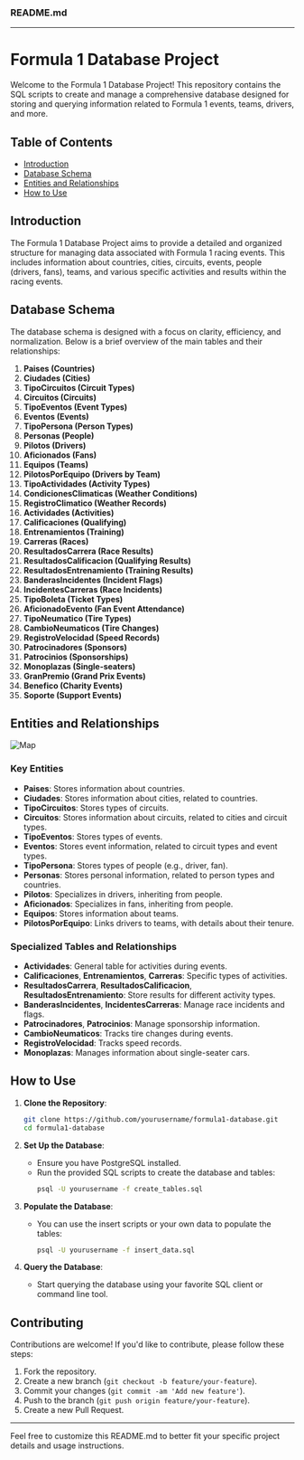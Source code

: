 ### README.md

---

# Formula 1 Database Project

Welcome to the Formula 1 Database Project! This repository contains the SQL scripts to create and manage a comprehensive database designed for storing and querying information related to Formula 1 events, teams, drivers, and more.

## Table of Contents

- [Introduction](#introduction)
- [Database Schema](#database-schema)
- [Entities and Relationships](#entities-and-relationships)
- [How to Use](#how-to-use)

## Introduction

The Formula 1 Database Project aims to provide a detailed and organized structure for managing data associated with Formula 1 racing events. This includes information about countries, cities, circuits, events, people (drivers, fans), teams, and various specific activities and results within the racing events.

## Database Schema

The database schema is designed with a focus on clarity, efficiency, and normalization. Below is a brief overview of the main tables and their relationships:

1. **Paises (Countries)**
2. **Ciudades (Cities)**
3. **TipoCircuitos (Circuit Types)**
4. **Circuitos (Circuits)**
5. **TipoEventos (Event Types)**
6. **Eventos (Events)**
7. **TipoPersona (Person Types)**
8. **Personas (People)**
9. **Pilotos (Drivers)**
10. **Aficionados (Fans)**
11. **Equipos (Teams)**
12. **PilotosPorEquipo (Drivers by Team)**
13. **TipoActividades (Activity Types)**
14. **CondicionesClimaticas (Weather Conditions)**
15. **RegistroClimatico (Weather Records)**
16. **Actividades (Activities)**
17. **Calificaciones (Qualifying)**
18. **Entrenamientos (Training)**
19. **Carreras (Races)**
20. **ResultadosCarrera (Race Results)**
21. **ResultadosCalificacion (Qualifying Results)**
22. **ResultadosEntrenamiento (Training Results)**
23. **BanderasIncidentes (Incident Flags)**
24. **IncidentesCarreras (Race Incidents)**
25. **TipoBoleta (Ticket Types)**
26. **AficionadoEvento (Fan Event Attendance)**
27. **TipoNeumatico (Tire Types)**
28. **CambioNeumaticos (Tire Changes)**
29. **RegistroVelocidad (Speed Records)**
30. **Patrocinadores (Sponsors)**
31. **Patrocinios (Sponsorships)**
32. **Monoplazas (Single-seaters)**
33. **GranPremio (Grand Prix Events)**
34. **Benefico (Charity Events)**
35. **Soporte (Support Events)**

## Entities and Relationships
![Map](./Entidades)

### Key Entities

- **Paises**: Stores information about countries.
- **Ciudades**: Stores information about cities, related to countries.
- **TipoCircuitos**: Stores types of circuits.
- **Circuitos**: Stores information about circuits, related to cities and circuit types.
- **TipoEventos**: Stores types of events.
- **Eventos**: Stores event information, related to circuit types and event types.
- **TipoPersona**: Stores types of people (e.g., driver, fan).
- **Personas**: Stores personal information, related to person types and countries.
- **Pilotos**: Specializes in drivers, inheriting from people.
- **Aficionados**: Specializes in fans, inheriting from people.
- **Equipos**: Stores information about teams.
- **PilotosPorEquipo**: Links drivers to teams, with details about their tenure.

### Specialized Tables and Relationships

- **Actividades**: General table for activities during events.
- **Calificaciones**, **Entrenamientos**, **Carreras**: Specific types of activities.
- **ResultadosCarrera**, **ResultadosCalificacion**, **ResultadosEntrenamiento**: Store results for different activity types.
- **BanderasIncidentes**, **IncidentesCarreras**: Manage race incidents and flags.
- **Patrocinadores**, **Patrocinios**: Manage sponsorship information.
- **CambioNeumaticos**: Tracks tire changes during events.
- **RegistroVelocidad**: Tracks speed records.
- **Monoplazas**: Manages information about single-seater cars.

## How to Use

1. **Clone the Repository**:
   ```sh
   git clone https://github.com/yourusername/formula1-database.git
   cd formula1-database
   ```

2. **Set Up the Database**:
   - Ensure you have PostgreSQL installed.
   - Run the provided SQL scripts to create the database and tables:
     ```sh
     psql -U yourusername -f create_tables.sql
     ```

3. **Populate the Database**:
   - You can use the insert scripts or your own data to populate the tables:
     ```sh
     psql -U yourusername -f insert_data.sql
     ```

4. **Query the Database**:
   - Start querying the database using your favorite SQL client or command line tool.

## Contributing

Contributions are welcome! If you'd like to contribute, please follow these steps:

1. Fork the repository.
2. Create a new branch (`git checkout -b feature/your-feature`).
3. Commit your changes (`git commit -am 'Add new feature'`).
4. Push to the branch (`git push origin feature/your-feature`).
5. Create a new Pull Request.


---

Feel free to customize this README.md to better fit your specific project details and usage instructions.
